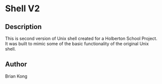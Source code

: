 # Shell V2

## Description

This is second version of Unix shell created for a Holberton School Project. It was built to mimic some of the basic functionality of the original Unix shell.


## Author
Brian Kong

